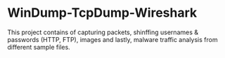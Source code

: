 # WinDump-TcpDump-Wireshark
This project contains of capturing packets, shinffing usernames & passwords (HTTP, FTP), images and lastly, malware traffic analysis from different sample files.
